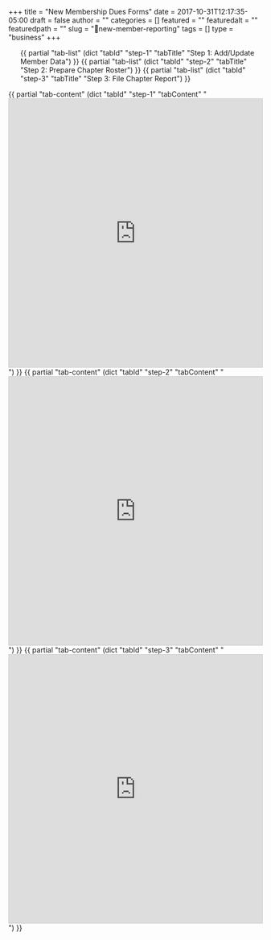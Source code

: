 +++
title = "New Membership Dues Forms"
date = 2017-10-31T12:17:35-05:00
draft = false
author = ""
categories = []
featured = ""
featuredalt = ""
featuredpath = ""
slug = "📢new-member-reporting"
tags = []
type = "business"
+++

<div id="tabs">
  <ul>
    {{ partial "tab-list" (dict "tabId" "step-1" "tabTitle" "Step 1: Add/Update Member Data") }}
	{{ partial "tab-list" (dict "tabId" "step-2" "tabTitle" "Step 2: Prepare Chapter Roster") }}
	{{ partial "tab-list" (dict "tabId" "step-3" "tabTitle" "Step 3: File Chapter Report") }}
  </ul>
  {{ partial "tab-content" (dict "tabId" "step-1" "tabContent" "<iframe class="airtable-embed" src="https://airtable.com/embed/shr2H7Wq67pvL1jfa?backgroundColor=blue" frameborder="0" onmousewheel="" width="100%" height="533" style="background: transparent; border: 1px solid #ccc;"></iframe>") }}
  {{ partial "tab-content" (dict "tabId" "step-2" "tabContent" "<iframe class="airtable-embed" src="https://airtable.com/embed/shrKCUBv1lsYDQyQR?backgroundColor=blue" frameborder="0" onmousewheel="" width="100%" height="533" style="background: transparent; border: 1px solid #ccc;"></iframe>") }}
  {{ partial "tab-content" (dict "tabId" "step-3" "tabContent" "<iframe class="airtable-embed" src="https://airtable.com/embed/shrsuqAUbokzPdXZL?backgroundColor=blue" frameborder="0" onmousewheel="" width="100%" height="533" style="background: transparent; border: 1px solid #ccc;"></iframe>") }}
</div>
